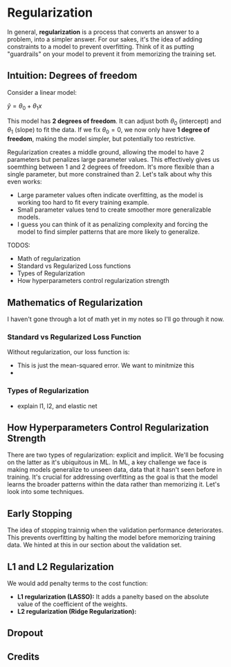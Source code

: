 # Regularization

In general, **regularization** is a process that converts an answer to a problem, into a simpler answer. For our sakes, it's the idea of adding constraints to a model to prevent overfitting. Think of it as putting "guardrails" on your model to prevent it from memorizing the training set.

## Intuition: Degrees of freedom

Consider a linear model: 

$\hat{y} = \theta_{0} + \theta_{1}x$

This model has **2 degrees of freedom**. It can adjust both $\theta_{0}$ (intercept) and $\theta_{1}$ (slope) to fit the data. If we fix $\theta_{0} = 0$, we now only have **1 degree of freedom**, making the model simpler, but potentially too restrictive.

Regularization creates a middle ground, allowing the model to have 2 parameters but penalizes large parameter values. This effectively gives us soemthing between 1 and 2 degrees of freedom. It's more flexible than a single parameter, but more constrained than 2. Let's talk about why this even works:
- Large parameter values often indicate overfitting, as the model is working too hard to fit every training example.
- Small parameter values tend to create smoother more generalizable models.
- I guess you can think of it as penalizing complexity and forcing the model to find simpler patterns that are more likely to generalize.


TODOS:
- Math of regularization
- Standard vs Regularized Loss functions 
- Types of Regularization
- How hyperparameters control regularization strength


## Mathematics of Regularization

I haven't gone through a lot of math yet in my notes so I'll go through it now. 




### Standard vs Regularized Loss Function
Without regularization, our loss function is:



- This is just the mean-squared error. We want to minitmize this 
-


### Types of Regularization
- explain l1, l2, and elastic net 
## How Hyperparameters Control Regularization Strength




There are two types of regularization:  explicit and implicit. We'll be focusing on the latter as it's ubiquitous in ML. In ML, a key challenge we face is making models generalize to unseen data, data that it hasn't seen before in training. It's crucial for addressing overfitting as the goal is that the model learns the broader patterns within the data rather than memorizing it. Let's look into some techniques.

## Early Stopping
The idea of stopping trainnig when the validation performance deteriorates. This prevents overfitting by halting the model before memorizing training data. We hinted at this in our section about the validation set.

## L1 and L2 Regularization
We would add penalty terms to the cost function:
- **L1 regularization (LASSO):** It adds a panelty based on the absolute value of the coefficient of the weights.
- **L2 regularization (Ridge Regularization):**

## Dropout


## Credits

